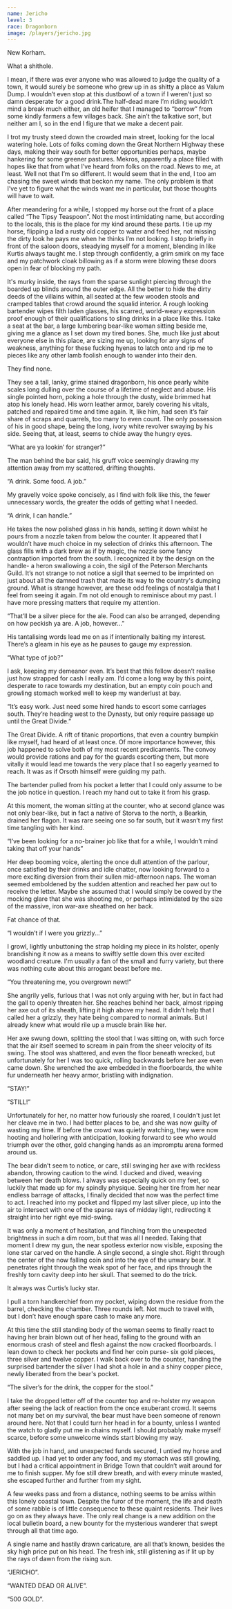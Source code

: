 ```yaml
---
name: Jericho
level: 3
race: Dragonborn
image: /players/jericho.jpg
---
```


New Korham.

What a shithole.

I mean, if there was ever anyone who was allowed to judge the quality of a town, it would surely be someone who grew up in as shitty a place as Valum Dump. I wouldn’t even stop at this dustbowl of a town if I weren’t just so damn desperate for a good drink.The half-dead mare I’m riding wouldn’t mind a break much either, an old heifer that I managed to “borrow” from some kindly farmers a few villages back. She ain’t the talkative sort, but neither am I, so in the end I figure that we make a decent pair.

I trot my trusty steed down the crowded main street, looking for the local watering hole. Lots of folks coming down the Great Northern Highway these days, making their way south for better opportunities perhaps, maybe hankering for some greener pastures. Mekros, apparently a place filled with hopes like that from what I’ve heard from folks on the road. News to me, at least. Well not that I’m so different. It would seem that in the end, I too am chasing the sweet winds that beckon my name. The only problem is that I’ve yet to figure what the winds want me in particular, but those thoughts will have to wait.

After meandering for a while, I stopped my horse out the front of a place called “The Tipsy Teaspoon”. Not the most intimidating name, but according to the locals, this is the place for my kind around these parts. I tie up my horse, flipping a lad a rusty old copper to water and feed her, not missing the dirty look he pays me when he thinks I’m not looking. I stop briefly in front of the saloon doors, steadying myself for a moment, blending in like Kurtis always taught me. I step through confidently, a grim smirk on my face and my patchwork cloak billowing as if a storm were blowing these doors open in fear of blocking my path.

It's murky inside, the rays from the sparse sunlight piercing through the boarded up blinds around the outer edge. All the better to hide the dirty deeds of the villains within, all seated at the few wooden stools and cramped tables that crowd around the squalid interior. A rough looking bartender wipes filth laden glasses, his scarred, world-weary expression proof enough of their qualifications to sling drinks in a place like this. I take a seat at the bar, a large lumbering bear-like woman sitting beside me, giving me a glance as I set down my tired bones. She, much like just about everyone else in this place, are sizing me up, looking for any signs of weakness, anything for these fucking hyenas to latch onto and rip me to pieces like any other lamb foolish enough to wander into their den.

They find none.

They see a tall, lanky, grime stained dragonborn, his once pearly white scales long dulling over the course of a lifetime of neglect and abuse. His single pointed horn, poking a hole through the dusty, wide brimmed hat atop his lonely head. His worn leather armor, barely covering his vitals, patched and repaired time and time again. It, like him, had seen it’s fair share of scraps and quarrels, too many to even count. The only possession of his in good shape, being the long, ivory white revolver swaying by his side. Seeing that, at least, seems to chide away the hungry eyes.

“What are ya lookin’ for stranger?”

The man behind the bar said, his gruff voice seemingly drawing my attention away from my scattered, drifting thoughts.

“A drink. Some food. A job.”

My gravelly voice spoke concisely, as I find with folk like this, the fewer unnecessary words, the greater the odds of getting what I needed.

“A drink, I can handle.”

He takes the now polished glass in his hands, setting it down whilst he pours from a nozzle taken from below the counter. It appeared that I wouldn’t have much choice in my selection of drinks this afternoon. The glass fills with a dark brew as if by magic, the nozzle some fancy contraption imported from the south. I recognized it by the design on the handle- a heron swallowing a coin, the sigil of the Peterson Merchants Guild. It’s not strange to not notice a sigil that seemed to be imprinted on just about all the damned trash that made its way to the country's dumping ground. What is strange however, are these odd feelings of nostalgia that I feel from seeing it again. I’m not old enough to reminisce about my past. I have more pressing matters that require my attention.

“That’ll be a silver piece for the ale. Food can also be arranged, depending on how peckish ya are. A job, however…”

His tantalising words lead me on as if intentionally baiting my interest. There’s a gleam in his eye as he pauses to gauge my expression.

“What type of job?”

I ask, keeping my demeanor even. It’s best that this fellow doesn’t realise just how strapped for cash I really am. I’d come a long way by this point, desperate to race towards my destination, but an empty coin pouch and growling stomach worked well to keep my wanderlust at bay.

“It’s easy work. Just need some hired hands to escort some carriages south. They’re heading west to the Dynasty, but only require passage up until the Great Divide.”

The Great Divide. A rift of titanic proportions, that even a country bumpkin like myself, had heard of at least once. Of more importance however, this job happened to solve both of my most recent predicaments. The convoy would provide rations and pay for the guards escorting them, but more vitally it would lead me towards the very place that I so eagerly yearned to reach. It was as if Orsoth himself were guiding my path.

The bartender pulled from his pocket a letter that I could only assume to be the job notice in question. I reach my hand out to take it from his grasp.

At this moment, the woman sitting at the counter, who at second glance was not only bear-like, but in fact a native of Storva to the north, a Bearkin, drained her flagon. It was rare seeing one so far south, but it wasn’t my first time tangling with her kind.

“I’ve been looking for a no-brainer job like that for a while, I wouldn’t mind taking that off your hands”

Her deep booming voice, alerting the once dull attention of the parlour, once satisfied by their drinks and idle chatter, now looking forward to a more exciting diversion from their sullen mid-afternoon naps. The woman seemed emboldened by the sudden attention and reached her paw out to receive the letter. Maybe she assumed that I would simply be cowed by the mocking glare that she was shooting me, or perhaps intimidated by the size of the massive, iron war-axe sheathed on her back.

Fat chance of that.

“I wouldn’t if I were you grizzly...”

I growl, lightly unbuttoning the strap holding my piece in its holster, openly brandishing it now as a means to swiftly settle down this over excited woodland creature. I'm usually a fan of the small and furry variety, but there was nothing cute about this arrogant beast before me.

“You threatening me, you overgrown newt!”

She angrily yells, furious that I was not only arguing with her, but in fact had the gall to openly threaten her. She reaches behind her back, almost ripping her axe out of its sheath, lifting it high above my head. It didn’t help that I called her a grizzly, they hate being compared to normal animals. But I already knew what would rile up a muscle brain like her.

Her axe swung down, splitting the stool that I was sitting on, with such force that the air itself seemed to scream in pain from the sheer velocity of its swing. The stool was shattered, and even the floor beneath wrecked, but unfortunately for her I was too quick, rolling backwards before her axe even came down. She wrenched the axe embedded in the floorboards, the white fur underneath her heavy armor, bristling with indignation.

“STAY!”

“STILL!”

Unfortunately for her, no matter how furiously she roared, I couldn't just let her cleave me in two. I had better places to be, and she was now guilty of wasting my time. If before the crowd was quietly watching, they were now hooting and hollering with anticipation, looking forward to see who would triumph over the other, gold changing hands as an impromptu arena formed around us.

The bear didn’t seem to notice, or care, still swinging her axe with reckless abandon, throwing caution to the wind. I ducked and dived, weaving between her death blows. I always was especially quick on my feet, so luckily that made up for my spindly physique. Seeing her tire from her near endless barrage of attacks, I finally decided that now was the perfect time to act. I reached into my pocket and flipped my last silver piece, up into the air to intersect with one of the sparse rays of midday light, redirecting it straight into her right eye mid-swing.

It was only a moment of hesitation, and flinching from the unexpected brightness in such a dim room, but that was all I needed. Taking that moment I drew my gun, the near spotless exterior now visible, exposing the lone star carved on the handle. A single second, a single shot. Right through the center of the now falling coin and into the eye of the unwary bear. It penetrates right through the weak spot of her face, and rips through the freshly torn cavity deep into her skull. That seemed to do the trick.

It always was Curtis’s lucky star.

I pull a torn handkerchief from my pocket, wiping down the residue from the barrel, checking the chamber. Three rounds left. Not much to travel with, but I don’t have enough spare cash to make any more.

At this time the still standing body of the woman seems to finally react to having her brain blown out of her head, falling to the ground with an enormous crash of steel and flesh against the now cracked floorboards. I lean down to check her pockets and find her coin purse- six gold pieces, three silver and twelve copper. I walk back over to the counter, handing the surprised bartender the silver I had shot a hole in and a shiny copper piece, newly liberated from the bear's pocket.

“The silver’s for the drink, the copper for the stool.”

I take the dropped letter off of the counter top and re-holster my weapon after seeing the lack of reaction from the once exuberant crowd. It seems not many bet on my survival, the bear must have been someone of renown around here. Not that I could turn her head in for a bounty, unless I wanted the watch to gladly put me in chains myself. I should probably make myself scarce, before some unwelcome winds start blowing my way.

With the job in hand, and unexpected funds secured, I untied my horse and saddled up. I had yet to order any food, and my stomach was still growling, but I had a critical appointment in Bridge Town that couldn’t wait around for me to finish supper. My foe still drew breath, and with every minute wasted, she escaped further and further from my sight.

A few weeks pass and from a distance, nothing seems to be amiss within this lonely coastal town. Despite the furor of the moment, the life and death of some rabble is of little consequence to these quaint residents. Their lives go on as they always have. The only real change is a new addition on the local bulletin board, a new bounty for the mysterious wanderer that swept through all that time ago.

A single name and hastily drawn caricature, are all that’s known, besides the sky high price put on his head. The fresh ink, still glistening as if lit up by the rays of dawn from the rising sun.

“JERICHO”.

“WANTED DEAD OR ALIVE”.

“500 GOLD”.
